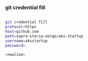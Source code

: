 
### git credential fill

```bash

git credential fill 
protocol=https 
host=github.com
path=sopra-steria-norge/aks-startup 
username=aksstartup
password=

<newline>

```